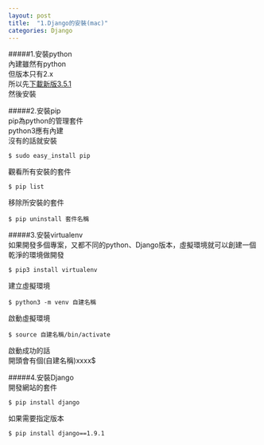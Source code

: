 ```yaml
---
layout: post
title:  "1.Django的安裝(mac)"
categories: Django
---
```

#####1.安裝python  
內建雖然有python  
但版本只有2.x  
所以先[下載新版3.5.1](https://www.python.org/downloads/mac-osx/)  
然後安裝  

#####2.安裝pip  
pip為python的管理套件  
python3應有內建  
沒有的話就安裝  
```
$ sudo easy_install pip
```  
觀看所有安裝的套件  
```
$ pip list
```  
移除所安裝的套件  
```
$ pip uninstall 套件名稱
```  

#####3.安裝virtualenv  
如果開發多個專案，又都不同的python、Django版本，虛擬環境就可以創建一個乾淨的環境做開發  
```
$ pip3 install virtualenv
```  
建立虛擬環境  
```
$ python3 -m venv 自建名稱
```  
啟動虛擬環境  
```
$ source 自建名稱/bin/activate
```  
啟動成功的話  
開頭會有個(自建名稱)xxxx$  

#####4.安裝Django  
開發網站的套件  
```
$ pip install django
```  
如果需要指定版本  
```
$ pip install django==1.9.1
```  

